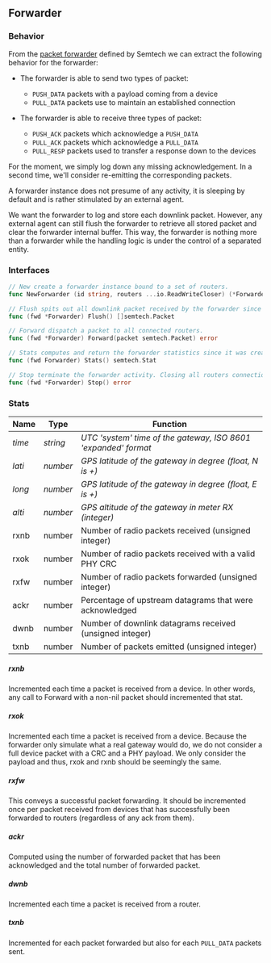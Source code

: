 Forwarder
-------

### Behavior

From the [packet
forwarder](https://github.com/TheThingsNetwork/packet_forwarder/blob/master/PROTOCOL.TXT)
defined by Semtech we can extract the following behavior for the forwarder:

- The forwarder is able to send two types of packet:
    - `PUSH_DATA` packets with a payload coming from a device
    - `PULL_DATA` packets use to maintain an established connection

- The forwarder is able to receive three types of packet:
    - `PUSH_ACK` packets which acknowledge a `PUSH_DATA`
    - `PULL_ACK` packets which acknowledge a `PULL_DATA`
    - `PULL_RESP` packets used to transfer a response down to the devices

For the moment, we simply log down any missing acknowledgement. In a second time, we'll
consider re-emitting the corresponding packets.

A forwarder instance does not presume of any activity, it is sleeping by default and is rather
stimulated by an external agent. 

We want the forwarder to log and store each downlink packet. However, any external agent can
still flush the forwarder to retrieve all stored packet and clear the forwarder internal buffer.
This way, the forwarder is nothing more than a forwarder while the handling logic is under the
control of a separated entity. 

### Interfaces

```go
// New create a forwarder instance bound to a set of routers. 
func NewForwarder (id string, routers ...io.ReadWriteCloser) (*Forwarder, error)  

// Flush spits out all downlink packet received by the forwarder since the last flush.
func (fwd *Forwarder) Flush() []semtech.Packet

// Forward dispatch a packet to all connected routers. 
func (fwd *Forwarder) Forward(packet semtech.Packet) error

// Stats computes and return the forwarder statistics since it was created
func (fwd Forwarder) Stats() semtech.Stat

// Stop terminate the forwarder activity. Closing all routers connections
func (fwd *Forwarder) Stop() error
```

### Stats

 Name   |   Type   | Function
--------|----------|--------------------------------------------------------------
 *time* | *string* | *UTC 'system' time of the gateway, ISO 8601 'expanded' format*
 *lati* | *number* | *GPS latitude of the gateway in degree (float, N is +)*
 *long* | *number* | *GPS latitude of the gateway in degree (float, E is +)*
 *alti* | *number* | *GPS altitude of the gateway in meter RX (integer)*
 rxnb | number | Number of radio packets received (unsigned integer)
 rxok | number | Number of radio packets received with a valid PHY CRC
 rxfw | number | Number of radio packets forwarded (unsigned integer)
 ackr | number | Percentage of upstream datagrams that were acknowledged
 dwnb | number | Number of downlink datagrams received (unsigned integer)
 txnb | number | Number of packets emitted (unsigned integer)

##### rxnb
Incremented each time a packet is received from a device. In other words, any call to Forward
with a non-nil packet should incremented that stat.

##### rxok 
Incremented each time a packet is received from a device. Because the forwarder only simulate
what a real gateway would do, we do not consider a full device packet with a CRC and a PHY
payload. We only consider the payload and thus, rxok and rxnb should be seemingly the same.

##### rxfw 
This conveys a successful packet forwarding. It should be incremented once per packet received
from devices that has successfully been forwarded to routers (regardless of any ack from them).

##### ackr
Computed using the number of forwarded packet that has been acknowledged and the total number
of forwarded packet.

##### dwnb
Incremented each time a packet is received from a router.

##### txnb 
Incremented for each packet forwarded but also for each `PULL_DATA` packets sent. 
